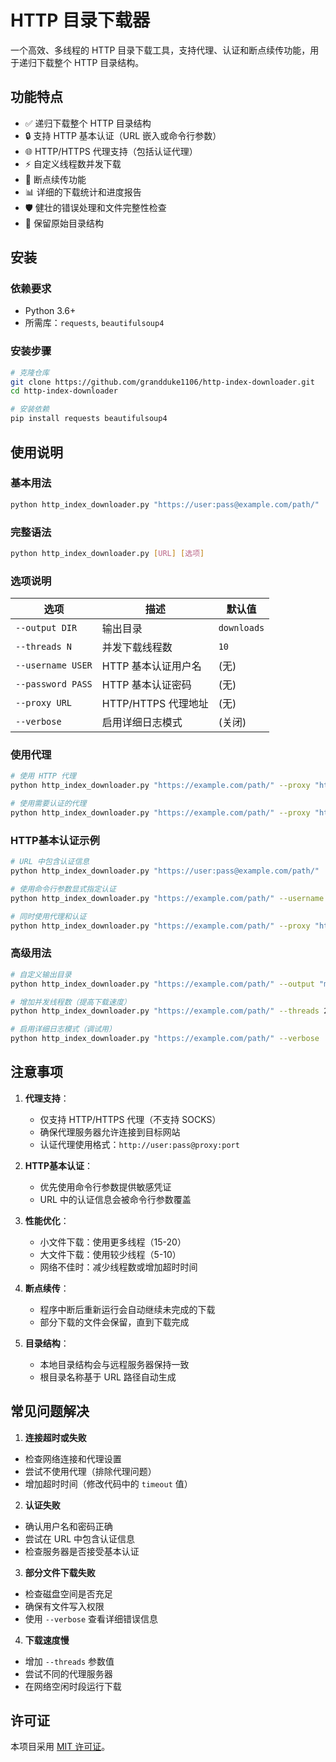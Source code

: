 # HTTP 目录下载器

一个高效、多线程的 HTTP 目录下载工具，支持代理、认证和断点续传功能，用于递归下载整个 HTTP 目录结构。

## 功能特点

- ✅ 递归下载整个 HTTP 目录结构
- 🔒 支持 HTTP 基本认证（URL 嵌入或命令行参数）
- 🌐 HTTP/HTTPS 代理支持（包括认证代理）
- ⚡ 自定义线程数并发下载
- 🔁 断点续传功能
- 📊 详细的下载统计和进度报告
- 🛡️ 健壮的错误处理和文件完整性检查
- 📁 保留原始目录结构

## 安装

### 依赖要求

- Python 3.6+
- 所需库：`requests`, `beautifulsoup4`

### 安装步骤

```bash
# 克隆仓库
git clone https://github.com/grandduke1106/http-index-downloader.git
cd http-index-downloader

# 安装依赖
pip install requests beautifulsoup4
```

## 使用说明

### 基本用法

```bash
python http_index_downloader.py "https://user:pass@example.com/path/"
```

### 完整语法

```bash
python http_index_downloader.py [URL] [选项]
```

### 选项说明

| 选项 | 描述 | 默认值 |
|------|------|--------|
| `--output DIR` | 输出目录 | `downloads` |
| `--threads N` | 并发下载线程数 | `10` |
| `--username USER` | HTTP 基本认证用户名 | (无) |
| `--password PASS` | HTTP 基本认证密码 | (无) |
| `--proxy URL` | HTTP/HTTPS 代理地址 | (无) |
| `--verbose` | 启用详细日志模式 | (关闭) |

### 使用代理

```bash
# 使用 HTTP 代理
python http_index_downloader.py "https://example.com/path/" --proxy "http://proxy.example.com:8080"

# 使用需要认证的代理
python http_index_downloader.py "https://example.com/path/" --proxy "http://username:password@proxy.example.com:8080"

```

### HTTP基本认证示例

```bash
# URL 中包含认证信息
python http_index_downloader.py "https://user:pass@example.com/path/"

# 使用命令行参数显式指定认证
python http_index_downloader.py "https://example.com/path/" --username user --password pass

# 同时使用代理和认证
python http_index_downloader.py "https://example.com/path/" --proxy "http://username:password@proxy:8080" --username user --password pass
```

### 高级用法

```bash
# 自定义输出目录
python http_index_downloader.py "https://example.com/path/" --output "my_downloads"

# 增加并发线程数（提高下载速度）
python http_index_downloader.py "https://example.com/path/" --threads 20

# 启用详细日志模式（调试用）
python http_index_downloader.py "https://example.com/path/" --verbose
```


## 注意事项

1. **代理支持**：
   - 仅支持 HTTP/HTTPS 代理（不支持 SOCKS）
   - 确保代理服务器允许连接到目标网站
   - 认证代理使用格式：`http://user:pass@proxy:port`

2. **HTTP基本认证**：
   - 优先使用命令行参数提供敏感凭证
   - URL 中的认证信息会被命令行参数覆盖

3. **性能优化**：
   - 小文件下载：使用更多线程（15-20）
   - 大文件下载：使用较少线程（5-10）
   - 网络不佳时：减少线程数或增加超时时间

4. **断点续传**：
   - 程序中断后重新运行会自动继续未完成的下载
   - 部分下载的文件会保留，直到下载完成

5. **目录结构**：
   - 本地目录结构会与远程服务器保持一致
   - 根目录名称基于 URL 路径自动生成

## 常见问题解决

1. **连接超时或失败**
- 检查网络连接和代理设置
- 尝试不使用代理（排除代理问题）
- 增加超时时间（修改代码中的 `timeout` 值）

2. **认证失败**
- 确认用户名和密码正确
- 尝试在 URL 中包含认证信息
- 检查服务器是否接受基本认证

3. **部分文件下载失败**
- 检查磁盘空间是否充足
- 确保有文件写入权限
- 使用 `--verbose` 查看详细错误信息

4. **下载速度慢**
- 增加 `--threads` 参数值
- 尝试不同的代理服务器
- 在网络空闲时段运行下载


## 许可证

本项目采用 [MIT 许可证](LICENSE)。